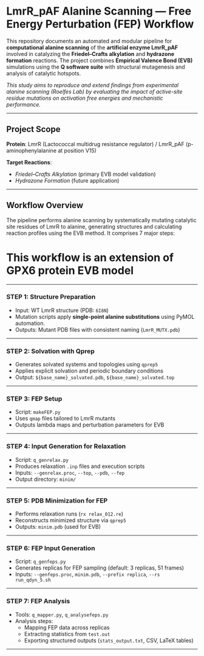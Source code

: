 
# LmrR_pAF Alanine Scanning — Free Energy Perturbation (FEP) Workflow

This repository documents an automated and modular pipeline for **computational alanine scanning** of the **artificial enzyme LmrR_pAF** involved in catalyzing the **Friedel–Crafts alkylation** and **hydrazone formation** reactions. The project combines **Empirical Valence Bond (EVB)** simulations using the **Q software suite** with structural mutagenesis and analysis of catalytic hotspots.

 *This study aims to reproduce and extend findings from experimental alanine scanning (Roelfes Lab) by evaluating the impact of active-site residue mutations on activation free energies and mechanistic performance.*

---

## Project Scope

**Protein**: LmrR (Lactococcal multidrug resistance regulator) / LmrR_pAF (p-aminophenylalanine at position V15)  

**Target Reactions**:  
-  *Friedel–Crafts Alkylation* (primary EVB model validation)  
-  *Hydrazone Formation* (future application)

---

## Workflow Overview

The pipeline performs alanine scanning by systematically mutating catalytic site residues of LmrR to alanine, generating structures and calculating reaction profiles using the EVB method. It comprises 7 major steps:

# This workflow is an extension of GPX6 protein EVB model 

---

### STEP 1: Structure Preparation

- Input: WT LmrR structure (PDB: `6I8N`)
- Mutation scripts apply **single-point alanine substitutions** using PyMOL automation.
- Outputs: Mutant PDB files with consistent naming (`LmrR_MUTX.pdb`)

---

### STEP 2: Solvation with Qprep

- Generates solvated systems and topologies using `qprep5`
- Applies explicit solvation and periodic boundary conditions
- Output: `${base_name}_solvated.pdb`, `${base_name}_solvated.top`

---

### STEP 3: FEP Setup

- Script: `makeFEP.py`
- Uses `qmap` files tailored to LmrR mutants
- Outputs lambda maps and perturbation parameters for EVB

---

### STEP 4: Input Generation for Relaxation

- Script: `q_genrelax.py`
- Produces relaxation `.inp` files and execution scripts
- Inputs: `--genrelax.proc`, `--top`, `--pdb`, `--fep`
- Output directory: `minim/`

---

### STEP 5: PDB Minimization for FEP

- Performs relaxation runs (`rx relax_012.re`)
- Reconstructs minimized structure via `qprep5`
- Outputs: `minim.pdb` (used for EVB)

---

### STEP 6: FEP Input Generation

- Script: `q_genfeps.py`
- Generates replicas for FEP sampling (default: 3 replicas, 51 frames)
- Inputs: `--genfeps.proc`, `minim.pdb`, `--prefix replica`, `--rs run_qdyn_5.sh`

---

### STEP 7: FEP Analysis

- Tools: `q_mapper.py`, `q_analysefeps.py`
- Analysis steps:
  - Mapping FEP data across replicas
  - Extracting statistics from `test.out`
  - Exporting structured outputs (`stats_output.txt`, CSV, LaTeX tables)

---

